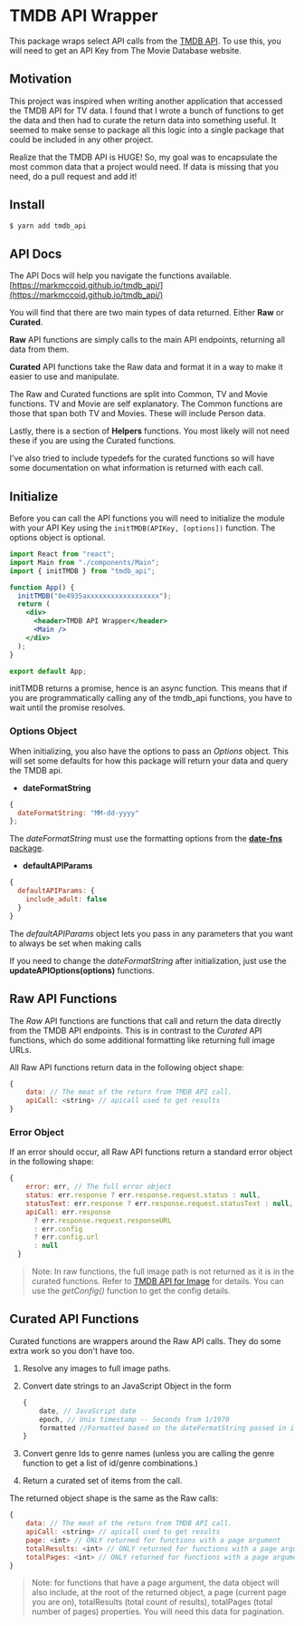 # TMDB API Wrapper

This package wraps select API calls from the [TMDB API](https://developers.themoviedb.org/3/getting-started/introduction). To use this, you will need to get an API Key from The Movie Database website.

## Motivation

This project was inspired when writing another application that accessed the TMDB API for TV data.  I found that I wrote a bunch of functions to get the data and then had to curate the return data into something useful.  It seemed to make sense to package all this logic into a single package that could be included in any other project.

Realize that the TMDB API is HUGE!  So, my goal was to encapsulate the most common data that a project would need.  If data is missing that you need, do a pull request and add it!

## Install

```javascript
$ yarn add tmdb_api
```

## API Docs

The API Docs will help you navigate the functions available. [https://markmccoid.github.io/tmdb_api/](https://markmccoid.github.io/tmdb_api/)

You will find that there are two main types of data returned.  Either **Raw** or **Curated**.

**Raw** API functions are simply calls to the main API endpoints, returning all data from them.

**Curated** API functions take the Raw data and format it in a way to make it easier to use and manipulate.

The Raw and Curated functions are split into Common, TV and Movie functions.  TV and Movie are self explanatory. The Common functions are those that span both TV and Movies.  These will include Person data.

Lastly, there is a section of **Helpers** functions.  You most likely will not need these if you are using the Curated functions.

I've also tried to include typedefs for the curated functions so will have some documentation on what information is returned with each call.

## Initialize

Before you can call the API functions you will need to initialize the module with your API Key using the `initTMDB(APIKey, [options])` function.  The options object is optional.

```jsx
import React from "react";
import Main from "./components/Main";
import { initTMDB } from "tmdb_api";

function App() {
  initTMDB("0e4935axxxxxxxxxxxxxxxxxx");
  return (
    <div>
      <header>TMDB API Wrapper</header>
      <Main />
    </div>
  );
}

export default App;
```

initTMDB returns a promise, hence is an async function.  This means that if you are programmatically calling any of the tmdb_api functions, you have to wait until the promise resolves.

### Options Object

When initializing, you also have the options to pass an *Options* object.  This will set some defaults for how this package will return your data and query the TMDB api.

- **dateFormatString**

```javascript
{
  dateFormatString: "MM-dd-yyyy"
};
```

The *dateFormatString* must use the formatting options from the [**date-fns** package](https://date-fns.org/v2.7.0/docs/format).

- **defaultAPIParams** 

```javascript
{
  defaultAPIParams: {
    include_adult: false
  }
}
```

The *defaultAPIParams* object lets you pass in any parameters that you want to always be set when making calls 

If you need to change the *dateFormatString* after initialization, just use the **updateAPIOptions(options)** functions.

## Raw API Functions

The _Raw_ API functions are functions that call and return the data directly from the TMDB API endpoints. This is in contrast to the _Curated_ API functions, which do some additional formatting like returning full image URLs.

All Raw API functions return data in the following object shape:

```javascript
{
    data: // The meat of the return from TMDB API call.
    apiCall: <string> // apicall used to get results
}
```

### Error Object

If an error should occur, all Raw API functions return a standard error object in the following shape:

```javascript
{
    error: err, // The full error object
    status: err.response ? err.response.request.status : null,
    statusText: err.response ? err.response.request.statusText : null,
    apiCall: err.response
      ? err.response.request.responseURL
      : err.config
      ? err.config.url
      : null
  }
```

> Note: In raw functions, the full image path is not returned as it is in the curated functions. Refer to [TMDB API for Image](https://developers.themoviedb.org/3/getting-started/images) for details. You can use the _getConfig()_ function to get the config details.

## Curated API Functions

Curated functions are wrappers around the Raw API calls. They do some extra work so you don't have too.

1. Resolve any images to full image paths.

2. Convert date strings to an JavaScript Object in the form

   ```javascript
   {
       date, // JavaScript date
       epoch, // Unix timestamp -- Seconds from 1/1970
       formatted //Formatted based on the dateFormatString passed in initTMDB() function. Default "MM-dd-yyyy"
   }
   ```

3. Convert genre Ids to genre names (unless you are calling the genre function to get a list of id/genre combinations.)

4. Return a curated set of items from the call.

The returned object shape is the same as the Raw calls:

```javascript
{
    data: // The meat of the return from TMDB API call.
    apiCall: <string> // apicall used to get results
    page: <int> // ONLY returned for functions with a page argument
    totalResults: <int> // ONLY returned for functions with a page argument
    totalPages: <int> // ONLY returned for functions with a page argument
}
```

> Note: for functions that have a page argument, the data object will also include, at the root of the returned object, a page (current page you are on), totalResults (total count of results), totalPages (total number of pages) properties. You will need this data for pagination.
